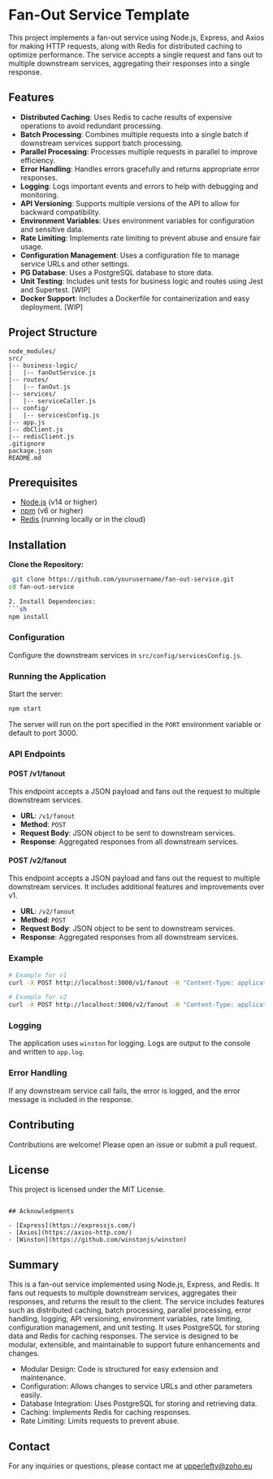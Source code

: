 # Fan-Out Service Template

This project implements a fan-out service using Node.js, Express, and Axios for making HTTP requests, along with Redis for distributed caching to optimize performance. The service accepts a single request and fans out to multiple downstream services, aggregating their responses into a single response.


## Features

- **Distributed Caching**: Uses Redis to cache results of expensive operations to avoid redundant processing.
- **Batch Processing**: Combines multiple requests into a single batch if downstream services support batch processing.
- **Parallel Processing**: Processes multiple requests in parallel to improve efficiency.
- **Error Handling**: Handles errors gracefully and returns appropriate error responses.
- **Logging**: Logs important events and errors to help with debugging and monitoring.
- **API Versioning**: Supports multiple versions of the API to allow for backward compatibility.
- **Environment Variables**: Uses environment variables for configuration and sensitive data.
- **Rate Limiting**: Implements rate limiting to prevent abuse and ensure fair usage.
- **Configuration Management**: Uses a configuration file to manage service URLs and other settings.
- **PG Database**: Uses a PostgreSQL database to store data.
- **Unit Testing**: Includes unit tests for business logic and routes using Jest and Supertest. [WIP]
- **Docker Support**: Includes a Dockerfile for containerization and easy deployment. [WIP]


## Project Structure
```
node_modules/
src/
|-- business-logic/
|   |-- fanOutService.js
|-- routes/
|   |-- fanOut.js
|-- services/
|   |-- serviceCaller.js
|-- config/
|   |-- servicesConfig.js
|-- app.js
|-- dbClient.js
|-- redisClient.js
.gitignore
package.json
README.md
``` 

## Prerequisites

- [Node.js](https://nodejs.org/) (v14 or higher)
- [npm](https://www.npmjs.com/) (v6 or higher)
- [Redis](https://redis.io/) (running locally or in the cloud)

## Installation

**Clone the Repository:**

   ```sh
    git clone https://github.com/yourusername/fan-out-service.git
   cd fan-out-service
 
2. Install Dependencies:
```sh
npm install
```

### Configuration

Configure the downstream services in `src/config/servicesConfig.js`.

### Running the Application

Start the server:
```sh
npm start
```

The server will run on the port specified in the `PORT` environment variable or default to port 3000.

### API Endpoints

#### POST /v1/fanout

This endpoint accepts a JSON payload and fans out the request to multiple downstream services.

- **URL**: `/v1/fanout`
- **Method**: `POST`
- **Request Body**: JSON object to be sent to downstream services.
- **Response**: Aggregated responses from all downstream services.

#### POST /v2/fanout

This endpoint accepts a JSON payload and fans out the request to multiple downstream services. It includes additional features and improvements over v1.

- **URL**: `/v2/fanout`
- **Method**: `POST`
- **Request Body**: JSON object to be sent to downstream services.
- **Response**: Aggregated responses from all downstream services.

### Example

```sh
# Example for v1
curl -X POST http://localhost:3000/v1/fanout -H "Content-Type: application/json" -d '{"key": "value"}'

# Example for v2
curl -X POST http://localhost:3000/v2/fanout -H "Content-Type: application/json" -d '{"key": "value"}'
```
### Logging

The application uses `winston` for logging. Logs are output to the console and written to `app.log`.

### Error Handling

If any downstream service call fails, the error is logged, and the error message is included in the response.

## Contributing

Contributions are welcome! Please open an issue or submit a pull request.

## License

This project is licensed under the MIT License.
```

## Acknowledgments

- [Express](https://expressjs.com/)
- [Axios](https://axios-http.com/)
- [Winston](https://github.com/winstonjs/winston)
```

## Summary

This is a fan-out service implemented using Node.js, Express, and Redis. It fans out requests to multiple downstream services, aggregates their responses, and returns the result to the client. The service includes features such as distributed caching, batch processing, parallel processing, error handling, logging, API versioning, environment variables, rate limiting, configuration management, and unit testing. It uses PostgreSQL for storing data and Redis for caching responses. The service is designed to be modular, extensible, and maintainable to support future enhancements and changes.

-	Modular Design: Code is structured for easy extension and maintenance.
-	Configuration: Allows changes to service URLs and other parameters easily.
-	Database Integration: Uses PostgreSQL for storing and retrieving data.
-	Caching: Implements Redis for caching responses.
-	Rate Limiting: Limits requests to prevent abuse.

## Contact 

For any inquiries or questions, please contact me at upperlefty@zoho.eu